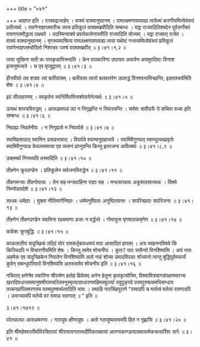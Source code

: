 +++
title = "०४१"

+++
आज्ञप्त इति । राजवद्राजार्हम् । वाक्यं वाक्यानुष्ठानम् । रामलक्ष्मणावपवाह्य त्वयेत्थं करणीयमित्येवंरूपं प्रतीत्यर्थः । रावणेनाज्ञप्तमारीचः तस्य प्रतिकूलं वाक्यमब्रवीदिति सम्बन्धः । यद्वा राजवदितिशब्देन पूर्वसर्गोक्तं रावणगतमौद्धत्यं लक्ष्यते । तदस्मिन्वाक्ये प्रवर्तकत्वेनास्तीति राजवदिति योज्यम् । यद्वा राजवत् राजेव । वाक्यं वाक्यानुष्ठानम् । मृगरूपमाश्रित्य रामलक्ष्मणावपवाह्य त्वया यथेष्टं गन्तव्यमित्येवंरूपं प्रतिकूलं रावणेनाज्ञप्तश्चोदितो निशाचरः परुषं वाक्यमब्रवीत्  ॥  ३।४१।१,२ ॥   

  

त्वया सुखिना सती कः पापकृन्नाभिनन्दति । केन पापकारिणा उपायतः अपायेन अयमुपदिष्टः विनाश इत्यनुषज्यते । स एव मृत्युद्वारम्  ॥  ३।४१।३ ॥   

  

हीनवीर्याः तव शत्रवः त्वां बलीयांसम् । बलीयसा त्वत्तो बलवत्तरेण उपरुद्धं विनश्यन्तमिच्छन्ति, इदमाश्चर्यमिति शेषः  ॥  ३।४१।४ ॥   

  

इदं सीताहरणम् । स्वकृतेन स्वनिर्मितविनाशोपायेनेत्यर्थः  ॥  ३।४१।५ ॥   

  

उत्पथं शास्त्रविरुद्धम् । आरूढमापन्नं त्वां न निगृह्णन्ति न निवारयन्ति । सर्वशः सर्वोपायैः ते सचिवा वध्या इति सम्बन्धः  ॥  ३।४१।६ ॥   

  

निग्राह्यः निवर्तनीयः । न निगृह्यसे न निवार्यसे  ॥  ३।४१।७ ॥   

  

स्वामिप्रसादात् स्वामिनः प्रसन्नभावात् । विपर्यये स्वाम्यनुग्रहाभावे । स्वामिवैगुण्यात् स्वाम्युत्पथप्रवृत्तेः स्वामिवैगुण्यान्न केवलममात्या एव व्यसनं प्राप्नुवन्ति किन्तु इतरजना अपीत्यर्थः  ॥  ३।४१।८,९ ॥   

  

उक्तमर्थं निगमयति तस्मादिति  ॥  ३।४१।१० ॥   

  

तीक्ष्णेन क्रूरदण्डेन । प्रतिकूलेन सर्वजनविरुद्धेन  ॥  ३।४१।११ ॥   

  

तीक्ष्णमन्त्राः तीक्ष्णोपायाः । तेन सह मन्त्रग्राहिणा राज्ञा सह । मन्दसारथयः अकुशलसारथयः । विषमे निम्नोन्नतदेशे  ॥  ३।४१।१२ ॥   

  

साधवः धर्मज्ञाः । युक्ता नीतिमार्गनिष्ठाः । धर्ममनुष्ठिताः अनुष्ठितवन्तः । सपरिच्छदाः सपरिजनाः  ॥  ३।४१।१३ ॥   

  

तीक्ष्णेन तीक्ष्णदण्डेन स्वामिना रक्ष्यमाणाः प्रजाः न वर्द्धन्ते । गोमायुना मृगघातकमृगेण  ॥  ३।४१।१४ ॥   

  

कर्कशः क्रूरबुद्धिः  ॥  ३।४१।१५ ॥   

  

काकतालीयं यादृच्छिकं तदिदं घोरं रामकर्तृकवधरूपं मया आसादितं प्राप्तम् । अत्र स्वहननविषये किं किञ्चिदपि न विचारणीयमिति शेषः । किन्तु त्वमेव शोचनीयः । कुतः? यतः ससैन्यो विनशिष्यसि । अयं भावः अहमेक एव यादृच्छिकेन निपातेन विनशिष्यामि अतो नाहं शोच्यः प्रमादविपन्नाः शोच्यन्ते त्वन्तु बुद्धिपूर्वमकार्यं कुर्वन् सबन्धुपरिवारो विनशिष्यसि अतस्त्वमेव शोचनीय इति  ॥  ३।४१।१६ ॥   

  

नचिरात् क्षणेनैव तवारिणा श्रीरामेण हतोहं म्रियेयम् अनेन हेतुना कृतकृत्योस्मि, विश्वामित्रयागसंरक्षणमारभ्य खरादिवधान्तममानुषश्रीरामचरितमनुस्मृत्यासाधारणमहिमस्फूर्त्त्या रघुपुङ्गवे परमपुरुषत्वमभिसन्धाय तत्करप्रापितमरणस्य परमपुरुषार्थत्वादिति भावः । तथाहि नारसिंहपुराणे "रामादपि च मर्त्तव्यं मर्तव्यं रावणादपि । उभाभ्यामपि मर्तव्ये वरं रामान्न रावणात्  ॥ " इति ॥   

३।४१।१७१९  ॥   

परेतकल्पाः आसन्नमरणाः । गतायुषः क्षीणायुषः । अतो गतायुष्यस्त्वमपि हितं न गृह्णासि  ॥  ३।४१।२० ॥   

  

इति श्रीमहेश्वरतीर्थविरचितायां श्रीरामायणतत्त्वदीपिकाख्यायां आरण्यकाण्डव्याख्यायामेकचत्वारिंशः सर्गः  ॥  ३।४१ ॥   

  

